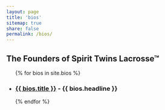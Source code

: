 ```yaml
---
layout: page
title: 'bios'
sitemap: true
share: false
permalink: /bios/
---
```

<h2>The Founders of Spirit Twins Lacrosse&trade;</h2>
<ul>
  {% for bios in site.bios %}
    <li><h3>
      <a href="{{ bios.url }}">{{ bios.title }}</a>
      - {{ bios.headline }}</h3>
    </li>
  {% endfor %}
</ul>
